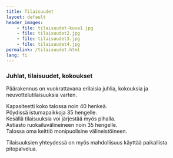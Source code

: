 ```yaml
---
title: Tilaisuudet
layout: default
header_images:
    - file: tilaisuudet-kuva1.jpg
    - file: tilaisuudet2.jpg
    - file: tilaisuudet3.jpg
    - file: tilaisuudet4.jpg
permalink: /tilaisuudet.html
lang: fi
---
```


### Juhlat, tilaisuudet, kokoukset

Päärakennus on vuokrattavana erilaisia juhlia, kokouksia ja neuvottelutilaisuuksia varten.

Kapasiteetti koko talossa noin 40 henkeä.  
Pöydissä istumapaikkoja 35 hengelle.  
Kesällä tilaisuuksia voi järjestää myös pihalla.  
Astiasto ruokailuvälineineen noin 35 hengelle.  
Talossa oma keittiö monipuolisine välineistöineen.

Tilaisuuksien yhteydessä on myös mahdollisuus käyttää paikallista pitopalvelua.
